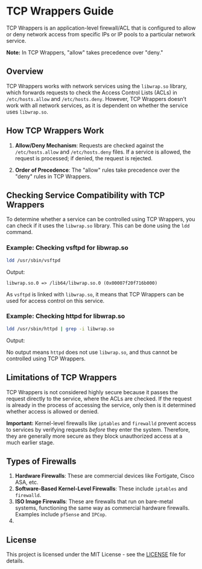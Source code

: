 # TCP Wrappers Guide

TCP Wrappers is an application-level firewall/ACL that is configured to allow or deny network access from specific IPs or IP pools to a particular network service.

**Note:** In TCP Wrappers, "allow" takes precedence over "deny."

## Overview

TCP Wrappers works with network services using the `libwrap.so` library, which forwards requests to check the Access Control Lists (ACLs) in `/etc/hosts.allow` and `/etc/hosts.deny`. However, TCP Wrappers doesn’t work with all network services, as it is dependent on whether the service uses `libwrap.so`.

## How TCP Wrappers Work

1. **Allow/Deny Mechanism**: Requests are checked against the `/etc/hosts.allow` and `/etc/hosts.deny` files. If a service is allowed, the request is processed; if denied, the request is rejected.
   
2. **Order of Precedence**: The "allow" rules take precedence over the "deny" rules in TCP Wrappers.

## Checking Service Compatibility with TCP Wrappers

To determine whether a service can be controlled using TCP Wrappers, you can check if it uses the `libwrap.so` library. This can be done using the `ldd` command.

### Example: Checking vsftpd for libwrap.so

```bash
ldd /usr/sbin/vsftpd
```

Output:

```
libwrap.so.0 => /lib64/libwrap.so.0 (0x00007f20f716b000)
```

As `vsftpd` is linked with `libwrap.so`, it means that TCP Wrappers can be used for access control on this service.

### Example: Checking httpd for libwrap.so

```bash
ldd /usr/sbin/httpd | grep -i libwrap.so
```

Output:

No output means `httpd` does not use `libwrap.so`, and thus cannot be controlled using TCP Wrappers.

## Limitations of TCP Wrappers

TCP Wrappers is not considered highly secure because it passes the request directly to the service, where the ACLs are checked. If the request is already in the process of accessing the service, only then is it determined whether access is allowed or denied. 

**Important:** Kernel-level firewalls like `iptables` and `firewalld` prevent access to services by verifying requests *before* they enter the system. Therefore, they are generally more secure as they block unauthorized access at a much earlier stage.

## Types of Firewalls

1. **Hardware Firewalls**: These are commercial devices like Fortigate, Cisco ASA, etc.
2. **Software-Based Kernel-Level Firewalls**: These include `iptables` and `firewalld`.
3. **ISO Image Firewalls**: These are firewalls that run on bare-metal systems, functioning the same way as commercial hardware firewalls. Examples include `pfSense` and `IPCop`.
4. 

## License

This project is licensed under the MIT License - see the [LICENSE](LICENSE) file for details.

